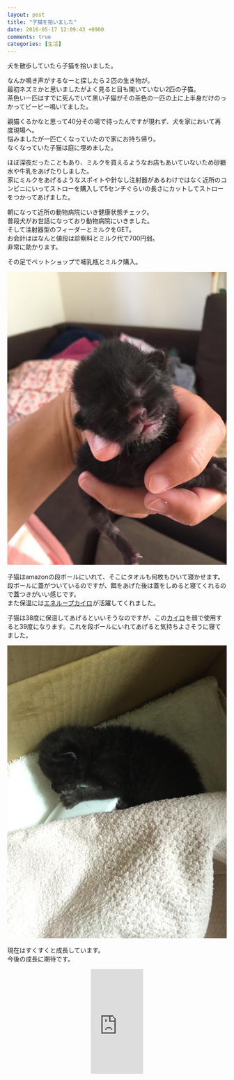 ```yaml
---
layout: post
title: "子猫を拾いました"
date: 2016-05-17 12:09:43 +0900
comments: true
categories: [生活]
---
```


犬を散歩していたら子猫を拾いました。  
  
<!-- more -->
  
なんか鳴き声がするなーと探したら２匹の生き物が。  
最初ネズミかと思いましたがよく見ると目も開いていない2匹の子猫。  
茶色い一匹はすでに死んでいて黒い子猫がその茶色の一匹の上に上半身だけのっかってピーピー鳴いてました。  
  
親猫くるかなと思って40分その場で待ったんですが現れず、犬を家において再度現場へ。  
悩みましたが一匹亡くなっていたので家にお持ち帰り。  
なくなっていた子猫は庭に埋めました。  
  
ほぼ深夜だったこともあり、ミルクを買えるようなお店もあいていないため砂糖水や牛乳をあげたりしました。  
家にミルクをあげるようなスポイトや針なし注射器があるわけではなく近所のコンビニにいってストローを購入して5センチぐらいの長さにカットしてストローをつかってあげました。  
  
朝になって近所の動物病院にいき健康状態チェック。  
普段犬がお世話になっており動物病院にいきました。  
そして注射器型のフィーダーとミルクをGET。  
お会計ははなんと値段は診察料とミルク代で700円弱。  
非常に助かります。  
  
その足でペットショップで哺乳瓶とミルク購入。  
  
![保護2日目](/images/blog/2016_5_17_1.jpg)  
  
子猫はamazonの段ボールにいれて、そこにタオルも何枚もひいて寝かせます。  
段ボールに蓋がついているのですが、餌をあげた後は蓋をしめると寝てくれるので蓋つきがいい感じです。  
また保温には<a href="http://www.amazon.co.jp/gp/product/B002MZXXUU/ref=as_li_ss_tl?ie=UTF8&camp=247&creative=7399&creativeASIN=B002MZXXUU&linkCode=as2&tag=gogosakura-22">エネループカイロ</a><img src="http://ir-jp.amazon-adsystem.com/e/ir?t=gogosakura-22&l=as2&o=9&a=B002MZXXUU" width="1" height="1" border="0" alt="" style="border:none !important; margin:0px !important;" />が活躍してくれました。   
  
子猫は38度に保温してあげるといいそうなのですが、この<a href="http://www.amazon.co.jp/gp/product/B002MZXXUU/ref=as_li_ss_tl?ie=UTF8&camp=247&creative=7399&creativeASIN=B002MZXXUU&linkCode=as2&tag=gogosakura-22">カイロ</a><img src="http://ir-jp.amazon-adsystem.com/e/ir?t=gogosakura-22&l=as2&o=9&a=B002MZXXUU" width="1" height="1" border="0" alt="" style="border:none !important; margin:0px !important;" />を弱で使用すると39度になります。これを段ボールにいれてあげると気持ちよさそうに寝てました。  
  
  
![保護3日目](/images/blog/2016_5_17_2.jpg)  
  
現在はすくすくと成長しています。  
今後の成長に期待です。  

<div style="text-align: center; margin:auto 0;">  
  <iframe src="http://rcm-fe.amazon-adsystem.com/e/cm?lt1=_blank&bc1=000000&IS2=1&bg1=FFFFFF&fc1=000000&lc1=0000FF&t=gogosakura-22&o=9&p=8&l=as4&m=amazon&f=ifr&ref=ss_til&asins=B002MZXXUU" style="width:120px;height:240px;" scrolling="no" marginwidth="0" marginheight="0" frameborder="0"></iframe>
</div>

<div class="space-h20"></div>

